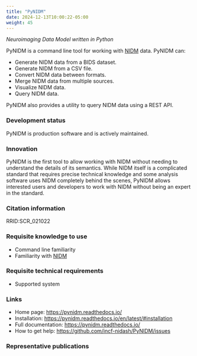 ```yaml
---
title: "PyNIDM"
date: 2024-12-13T10:00:22-05:00
weight: 45
---
```


*Neuroimaging Data Model written in Python*

PyNIDM is a command line tool for working with [NIDM](../nidm/index.html) data. PyNIDM can:

- Generate NIDM data from a BIDS dataset.
- Generate NIDM from a CSV file.
- Convert NIDM data between formats.
- Merge NIDM data from multiple sources.
- Visualize NIDM data.
- Query NIDM data.

PyNIDM also provides a utility to query NIDM data using a REST API.

### Development status

PyNIDM is production software and is actively maintained.

### Innovation

PyNIDM is the first tool to allow working with NIDM without needing to understand the details of its semantics.  While NIDM itself is a complicated standard that requires precise technical knowledge and some analysis software uses NIDM completely behind the scenes, PyNIDM allows interested users and developers to work with NIDM without being an expert in the standard.

### Citation information

RRID:SCR_021022

### Requisite knowledge to use

- Command line familiarity
- Familiarity with [NIDM](../nidm/index.html)

### Requisite technical requirements

- Supported system

### Links

- Home page: https://pynidm.readthedocs.io/
- Installation: https://pynidm.readthedocs.io/en/latest/#installation
- Full documentation: https://pynidm.readthedocs.io/
- How to get help: https://github.com/incf-nidash/PyNIDM/issues

### Representative publications
